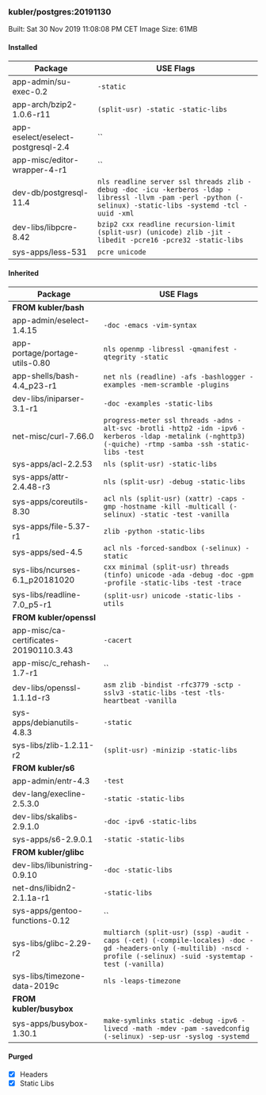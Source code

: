 ### kubler/postgres:20191130

Built: Sat 30 Nov 2019 11:08:08 PM CET
Image Size: 61MB

#### Installed
Package | USE Flags
--------|----------
app-admin/su-exec-0.2 | `-static`
app-arch/bzip2-1.0.6-r11 | `(split-usr) -static -static-libs`
app-eselect/eselect-postgresql-2.4 | ``
app-misc/editor-wrapper-4-r1 | ``
dev-db/postgresql-11.4 | `nls readline server ssl threads zlib -debug -doc -icu -kerberos -ldap -libressl -llvm -pam -perl -python (-selinux) -static-libs -systemd -tcl -uuid -xml`
dev-libs/libpcre-8.42 | `bzip2 cxx readline recursion-limit (split-usr) (unicode) zlib -jit -libedit -pcre16 -pcre32 -static-libs`
sys-apps/less-531 | `pcre unicode`
#### Inherited
Package | USE Flags
--------|----------
**FROM kubler/bash** |
app-admin/eselect-1.4.15 | `-doc -emacs -vim-syntax`
app-portage/portage-utils-0.80 | `nls openmp -libressl -qmanifest -qtegrity -static`
app-shells/bash-4.4_p23-r1 | `net nls (readline) -afs -bashlogger -examples -mem-scramble -plugins`
dev-libs/iniparser-3.1-r1 | `-doc -examples -static-libs`
net-misc/curl-7.66.0 | `progress-meter ssl threads -adns -alt-svc -brotli -http2 -idn -ipv6 -kerberos -ldap -metalink (-nghttp3) (-quiche) -rtmp -samba -ssh -static-libs -test`
sys-apps/acl-2.2.53 | `nls (split-usr) -static-libs`
sys-apps/attr-2.4.48-r3 | `nls (split-usr) -debug -static-libs`
sys-apps/coreutils-8.30 | `acl nls (split-usr) (xattr) -caps -gmp -hostname -kill -multicall (-selinux) -static -test -vanilla`
sys-apps/file-5.37-r1 | `zlib -python -static-libs`
sys-apps/sed-4.5 | `acl nls -forced-sandbox (-selinux) -static`
sys-libs/ncurses-6.1_p20181020 | `cxx minimal (split-usr) threads (tinfo) unicode -ada -debug -doc -gpm -profile -static-libs -test -trace`
sys-libs/readline-7.0_p5-r1 | `(split-usr) unicode -static-libs -utils`
**FROM kubler/openssl** |
app-misc/ca-certificates-20190110.3.43 | `-cacert`
app-misc/c_rehash-1.7-r1 | ``
dev-libs/openssl-1.1.1d-r3 | `asm zlib -bindist -rfc3779 -sctp -sslv3 -static-libs -test -tls-heartbeat -vanilla`
sys-apps/debianutils-4.8.3 | `-static`
sys-libs/zlib-1.2.11-r2 | `(split-usr) -minizip -static-libs`
**FROM kubler/s6** |
app-admin/entr-4.3 | `-test`
dev-lang/execline-2.5.3.0 | `-static -static-libs`
dev-libs/skalibs-2.9.1.0 | `-doc -ipv6 -static-libs`
sys-apps/s6-2.9.0.1 | `-static -static-libs`
**FROM kubler/glibc** |
dev-libs/libunistring-0.9.10 | `-doc -static-libs`
net-dns/libidn2-2.1.1a-r1 | `-static-libs`
sys-apps/gentoo-functions-0.12 | ``
sys-libs/glibc-2.29-r2 | `multiarch (split-usr) (ssp) -audit -caps (-cet) (-compile-locales) -doc -gd -headers-only (-multilib) -nscd -profile (-selinux) -suid -systemtap -test (-vanilla)`
sys-libs/timezone-data-2019c | `nls -leaps-timezone`
**FROM kubler/busybox** |
sys-apps/busybox-1.30.1 | `make-symlinks static -debug -ipv6 -livecd -math -mdev -pam -savedconfig (-selinux) -sep-usr -syslog -systemd`
#### Purged
- [x] Headers
- [x] Static Libs
